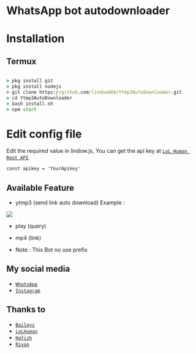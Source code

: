 # WhatsApp bot autodownloader

# Installation

## Termux

```cmd

> pkg install git
> pkg install nodejs
> git clone https://github.com/lindow666/Ytmp3AutoDownloader.git
> cd Ytmp3AutoDownloader
> bash install.sh
> npm start

```
# Edit config file
Edit the required value in lindow.js, You can get the api key at [`LoL Human Rest API`](http://api.lolhuman.xyz/).
```cmd
const apikey = 'YourApikey'
```
## Available Feature
* ytmp3 (send link auto download)
  Example :
<img align="center" height="auto" src="https://i.ibb.co/sbFMDRT/IMG-20210312-004810.jpg"/>

* play (query)
* mp4 (link)

* Note : This Bot no use prefix

## My social media

* [`WhatsApp`](http://wa.me/6289513946766)
* [`Instagram`](http://instagram.com/lindoww.6)

## Thanks to

* [`Baileys`](https://github.com/adiwajshing/Baileys)
* [`LoLHuman`](https://github.com/LoL-Human)
* [`Hafizh`](https://github.com/HAFizh-15)
* [`Riyan`](https://github.com/Shitara999)
